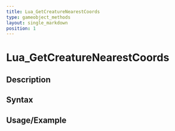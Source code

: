 ```yaml
---
title: Lua_GetCreatureNearestCoords
type: gameobject_methods
layout: single_markdown
position: 1
---
```


# Lua_GetCreatureNearestCoords

## Description

## Syntax

## Usage/Example


